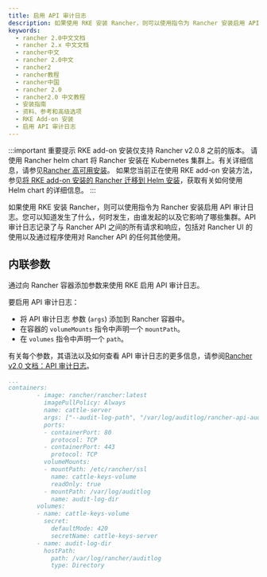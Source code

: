 ```yaml
---
title: 启用 API 审计日志
description: 如果使用 RKE 安装 Rancher，则可以使用指令为 Rancher 安装启用 API 审计日志。您可以知道发生了什么，何时发生，由谁发起的以及它影响了哪些集群。API 审计日志记录了与 Rancher API 之间的所有请求和响应，包括对 Rancher UI 的使用以及通过程序使用对 Rancher API 的任何其他使用。
keywords:
  - rancher 2.0中文文档
  - rancher 2.x 中文文档
  - rancher中文
  - rancher 2.0中文
  - rancher2
  - rancher教程
  - rancher中国
  - rancher 2.0
  - rancher2.0 中文教程
  - 安装指南
  - 资料、参考和高级选项
  - RKE Add-on 安装
  - 启用 API 审计日志
---
```


:::important 重要提示
RKE add-on 安装仅支持 Rancher v2.0.8 之前的版本。
请使用 Rancher helm chart 将 Rancher 安装在 Kubernetes 集群上。有关详细信息，请参见[Rancher 高可用安装](/docs/installation/k8s-install/_index)。
如果您当前正在使用 RKE add-on 安装方法，参见[将 RKE add-on 安装的 Rancher 迁移到 Helm 安装](/docs/upgrades/upgrades/migrating-from-rke-add-on/_index)，获取有关如何使用 Helm chart 的详细信息。
:::

如果使用 RKE 安装 Rancher，则可以使用指令为 Rancher 安装启用 API 审计日志。您可以知道发生了什么，何时发生，由谁发起的以及它影响了哪些集群。API 审计日志记录了与 Rancher API 之间的所有请求和响应，包括对 Rancher UI 的使用以及通过程序使用对 Rancher API 的任何其他使用。

## 内联参数

通过向 Rancher 容器添加参数来使用 RKE 启用 API 审计日志。

要启用 API 审计日志：

- 将 API 审计日志 参数 (`args`) 添加到 Rancher 容器中。
- 在容器的 `volumeMounts` 指令中声明一个 `mountPath`。
- 在 `volumes` 指令中声明一个 `path`。

有关每个参数，其语法以及如何查看 API 审计日志的更多信息，请参阅[Rancher v2.0 文档：API 审计日志](/docs/installation/options/api-audit-log/_index)。

```yaml
...
containers:
        - image: rancher/rancher:latest
          imagePullPolicy: Always
          name: cattle-server
          args: ["--audit-log-path", "/var/log/auditlog/rancher-api-audit.log", "--audit-log-maxbackup", "5", "--audit-log-maxsize", "50", "--audit-level", "2"]
          ports:
          - containerPort: 80
            protocol: TCP
          - containerPort: 443
            protocol: TCP
          volumeMounts:
          - mountPath: /etc/rancher/ssl
            name: cattle-keys-volume
            readOnly: true
          - mountPath: /var/log/auditlog
            name: audit-log-dir
        volumes:
        - name: cattle-keys-volume
          secret:
            defaultMode: 420
            secretName: cattle-keys-server
        - name: audit-log-dir
          hostPath:
            path: /var/log/rancher/auditlog
            type: Directory
```
